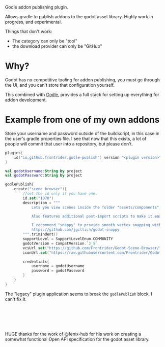 Godle addon publishing plugin.

Allows gradle to publish addons to the godot asset library. 
Highly work in progress, and experimental.

Things that don't work:
- The category can only be "tool"
- the download provider can only be "GitHub"

# Why?

Godot has no competitive tooling for addon publishing, you must go through the UI, and you can't store that configuration yourself.

This combined with [Godle](https://plugins.gradle.org/plugin/io.github.frontrider.godle), provides a full stack for setting up everything for addon development.

# Example from one of my own addons

Store your username and password outside of the buildscript, in this case in the user's gradle.properties file.
I see that now that this exists, a lot of people will commit that user into a repository, but please don't.

```kotlin
plugins{
    id("io.github.frontrider.godle-publish") version "<plugin version>"
}

val godotUsername:String by project
val godotPassword:String by project

godlePublish{
    create("scene browser"){
        //set the id only if you have one.
        id.set("1070")
        description = """
            Lets you view scenes inside the folder "assets/components", in a list, then add them to your current scene when you need it to make level editing easier. (not limited to levels alone, but that is the primary intention of the addon)

            Also features additional post-import scripts to make it easier to work with certain model types.

            I recommend "snappy" to provide smooth vertex snapping with this to get a solid level editing experience.
            https://github.com/jgillich/godot-snappy 
        """.trimIndent()
        supportLevel = SupportLevelEnum.COMMUNITY
        godotVersion = CompatVersion.`3_5`
        vcsUrl.set("https://github.com/Frontrider/Godot-Scene-Browser/")
        iconUrl.set("https://raw.githubusercontent.com/Frontrider/Godot-Scene-Browser/${currentCommitHash()}/components.png")

        credentials{
            username = godotUsername
            password = godotPassword
        }
    }
}
```
The "legacy" plugin application seems to break the `godlePublish` block, I can't fix it.

<br/>
<br/>
<br/>
<br/>


HUGE thanks for the work of @fenix-hub for his work on creating a somewhat functional Open API specification for the godot asset library.
